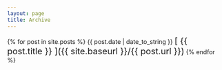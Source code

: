 ```yaml
---
layout: page
title: Archive
---
```


<!-- Search posts -->

{% for post in site.posts %}
  {{ post.date | date_to_string }}
  <span style="font-size:20px;"> [ {{ post.title }} ]({{ site.baseurl }}/{{ post.url }})</span>
{% endfor %}